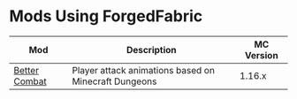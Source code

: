 # Mods Using ForgedFabric

| Mod                                                                                          | Description                                           | MC Version |
|----------------------------------------------------------------------------------------------|-------------------------------------------------------|------------|
| [Better Combat](https://github.com/LukeGrahamLandry/BetterCombat/tree/1.16) | Player attack animations based on Minecraft Dungeons  | 1.16.x     |

